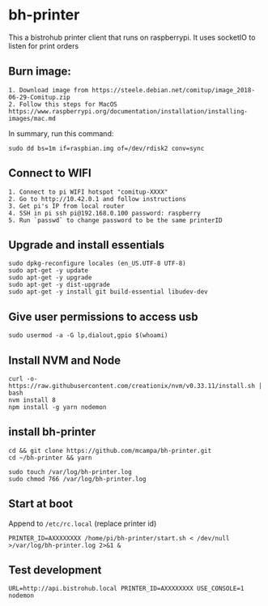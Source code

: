 # bh-printer

This a bistrohub printer client that runs on raspberrypi. It uses socketIO to listen for print orders

## Burn image:
    1. Download image from https://steele.debian.net/comitup/image_2018-06-29-Comitup.zip
    2. Follow this steps for MacOS https://www.raspberrypi.org/documentation/installation/installing-images/mac.md

In summary, run this command:
```
sudo dd bs=1m if=raspbian.img of=/dev/rdisk2 conv=sync
```

## Connect to WIFI

    1. Connect to pi WIFI hotspot "comitup-XXXX"
    2. Go to http://10.42.0.1 and follow instructions
    3. Get pi's IP from local router
    4. SSH in pi ssh pi@192.168.0.100 password: raspberry
    5. Run `passwd` to change password to be the same printerID

## Upgrade and install essentials
```
sudo dpkg-reconfigure locales (en_US.UTF-8 UTF-8)
sudo apt-get -y update
sudo apt-get -y upgrade
sudo apt-get -y dist-upgrade
sudo apt-get -y install git build-essential libudev-dev
```

## Give user permissions to access usb
```
sudo usermod -a -G lp,dialout,gpio $(whoami)
```

## Install NVM and Node
```
curl -o- https://raw.githubusercontent.com/creationix/nvm/v0.33.11/install.sh | bash
nvm install 8
npm install -g yarn nodemon
```

## install bh-printer
```
cd && git clone https://github.com/mcampa/bh-printer.git
cd ~/bh-printer && yarn

sudo touch /var/log/bh-printer.log
sudo chmod 766 /var/log/bh-printer.log
```

## Start at boot
Append to `/etc/rc.local` (replace printer id)
```
PRINTER_ID=AXXXXXXXX /home/pi/bh-printer/start.sh < /dev/null >/var/log/bh-printer.log 2>&1 &
```

## Test development
```
URL=http://api.bistrohub.local PRINTER_ID=AXXXXXXXX USE_CONSOLE=1 nodemon
```
